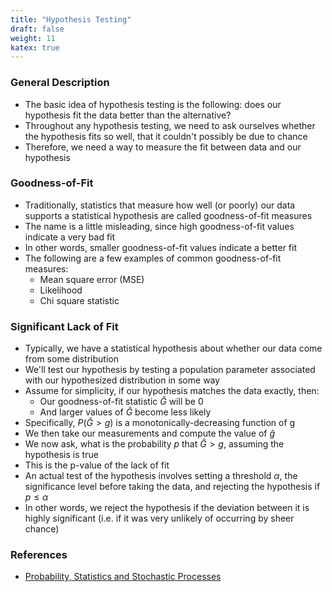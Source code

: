 ```yaml
---
title: "Hypothesis Testing"
draft: false
weight: 11
katex: true
---
```


### General Description
- The basic idea of hypothesis testing is the following: does our hypothesis fit the data better than the alternative?
- Throughout any hypothesis testing, we need to ask ourselves whether the hypothesis fits so well, that it couldn't possibly be due to chance
- Therefore, we need a way to measure the fit between data and our hypothesis

### Goodness-of-Fit
- Traditionally, statistics that measure how well (or poorly) our data supports a statistical hypothesis are called goodness-of-fit measures
- The name is a little misleading, since high goodness-of-fit values indicate a very bad fit
- In other words, smaller goodness-of-fit values indicate a better fit
- The following are a few examples of common goodness-of-fit measures:
	- Mean square error (MSE)
	- Likelihood
	- Chi square statistic

### Significant Lack of Fit
- Typically, we have a statistical hypothesis about whether our data come from some distribution
- We'll test our hypothesis by testing a population parameter associated with our hypothesized distribution in some way
- Assume for simplicity, if our hypothesis matches the data exactly, then:
	- Our goodness-of-fit statistic $\hat{G}$ will be 0
	- And larger values of $\hat{G}$ become less likely
- Specifically, $P(\hat{G} > g)$ is a monotonically-decreasing function of g
- We then take our measurements and compute the value of $\hat{g}$
- We now ask, what is the probability $p$ that $\hat{G} > g$, assuming the hypothesis is true
- This is the p-value of the lack of fit
- An actual test of the hypothesis involves setting a threshold $\alpha$, the significance level before taking the data, and rejecting the hypothesis if $p \le \alpha$
- In other words, we reject the hypothesis if the deviation between it is highly significant (i.e. if it was very unlikely of occurring by sheer chance)

### References
- [Probability, Statistics and Stochastic Processes](http://bactra.org/prob-notes/srl.pdf)
